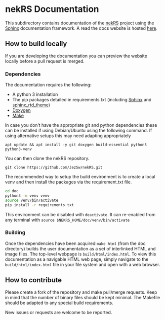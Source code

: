 # nekRS Documentation

This subdirectory contains documentation of the [nekRS](https://github.com/Nek5000/nekRS) project
using the [Sphinx](http://www.sphinx-doc.org/) documentation framework. A read the docs website
is hosted [here](https://nekrs-jezsw.readthedocs.io/en/latest/).

## How to build locally

If you are developing the documentation you can preview the website locally 
before a pull request is merged.

### Dependencies

The documentation requires the following:

* A python 3 installation
* The pip packages detailed in requirements.txt (including [Sphinx](https://pypi.python.org/pypi/Sphinx) and [sphinx_rtd_theme](https://pypi.python.org/pypi/sphinx_rtd_theme))
* [Doxygen](https://www.doxygen.nl/index.html)
* [Make](https://www.gnu.org/software/make/)

In case you don't have the appropriate git and python dependencies these can be
installed if using Debian/Ubuntu using the following command. If using alternative
setups this may need adapting appropriately 

```
apt update && apt install -y git doxygen build-essential python3 python3-venv
```

You can then clone the nekRS repository.

```
git clone https://github.com/JezSw/nekRS.git
```

The recommended way to setup the build environment is to create a local venv and 
then install the packages via the requirement.txt file.

```sh
cd doc
python3 -m venv venv
source venv/bin/activate
pip install -r requirements.txt
```

This environment can be disabled with `deactivate`. It can re-enabled from any 
terminal with `source $NEKRS_HOME/doc/venv/bin/activate`

### Building

Once the dependencies have been acquired `make html` (from the doc directory) builds 
the user documentation as a set of interlinked HTML and image files. The top-level 
webpage is `build/html/index.html`. To view this documentation as a navigable HTML
web page, simply navigate to the `build/html/index.html` file in your file system
and open with a web browser.

## How to contribute

Please create a fork of the repository and make pull/merge requests. Keep in 
mind that the number of binary files should be kept minimal. The Makefile should be 
adapted to any special build requirements.

New issues or requests are welcome to be reported.
